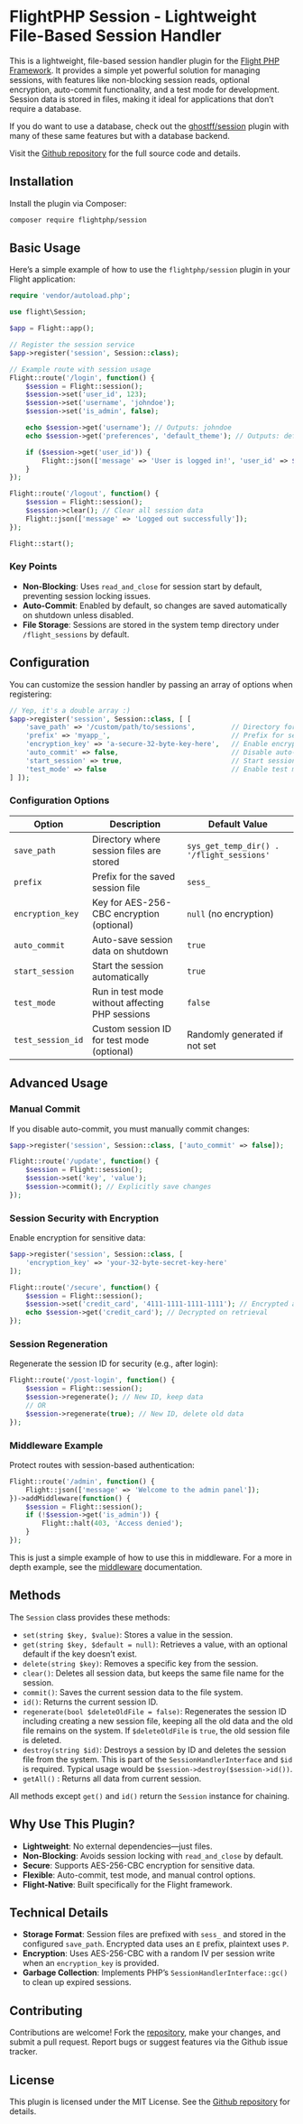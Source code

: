 # FlightPHP Session - Lightweight File-Based Session Handler

This is a lightweight, file-based session handler plugin for the [Flight PHP Framework](https://docs.flightphp.com/). It provides a simple yet powerful solution for managing sessions, with features like non-blocking session reads, optional encryption, auto-commit functionality, and a test mode for development. Session data is stored in files, making it ideal for applications that don’t require a database.

If you do want to use a database, check out the [ghostff/session](/awesome-plugins/ghost-session) plugin with many of these same features but with a database backend.

Visit the [Github repository](https://github.com/flightphp/session) for the full source code and details.

## Installation

Install the plugin via Composer:

```bash
composer require flightphp/session
```

## Basic Usage

Here’s a simple example of how to use the `flightphp/session` plugin in your Flight application:

```php
require 'vendor/autoload.php';

use flight\Session;

$app = Flight::app();

// Register the session service
$app->register('session', Session::class);

// Example route with session usage
Flight::route('/login', function() {
    $session = Flight::session();
    $session->set('user_id', 123);
    $session->set('username', 'johndoe');
    $session->set('is_admin', false);

    echo $session->get('username'); // Outputs: johndoe
    echo $session->get('preferences', 'default_theme'); // Outputs: default_theme

    if ($session->get('user_id')) {
        Flight::json(['message' => 'User is logged in!', 'user_id' => $session->get('user_id')]);
    }
});

Flight::route('/logout', function() {
    $session = Flight::session();
    $session->clear(); // Clear all session data
    Flight::json(['message' => 'Logged out successfully']);
});

Flight::start();
```

### Key Points
- **Non-Blocking**: Uses `read_and_close` for session start by default, preventing session locking issues.
- **Auto-Commit**: Enabled by default, so changes are saved automatically on shutdown unless disabled.
- **File Storage**: Sessions are stored in the system temp directory under `/flight_sessions` by default.

## Configuration

You can customize the session handler by passing an array of options when registering:

```php
// Yep, it's a double array :)
$app->register('session', Session::class, [ [
    'save_path' => '/custom/path/to/sessions',         // Directory for session files
	'prefix' => 'myapp_',                              // Prefix for session files
    'encryption_key' => 'a-secure-32-byte-key-here',   // Enable encryption (32 bytes recommended for AES-256-CBC)
    'auto_commit' => false,                            // Disable auto-commit for manual control
    'start_session' => true,                           // Start session automatically (default: true)
    'test_mode' => false                               // Enable test mode for development
] ]);
```

### Configuration Options
| Option            | Description                                      | Default Value                     |
|-------------------|--------------------------------------------------|-----------------------------------|
| `save_path`       | Directory where session files are stored         | `sys_get_temp_dir() . '/flight_sessions'` |
| `prefix`          | Prefix for the saved session file                | `sess_`                           |
| `encryption_key`  | Key for AES-256-CBC encryption (optional)        | `null` (no encryption)            |
| `auto_commit`     | Auto-save session data on shutdown               | `true`                            |
| `start_session`   | Start the session automatically                  | `true`                            |
| `test_mode`       | Run in test mode without affecting PHP sessions  | `false`                           |
| `test_session_id` | Custom session ID for test mode (optional)       | Randomly generated if not set     |

## Advanced Usage

### Manual Commit
If you disable auto-commit, you must manually commit changes:

```php
$app->register('session', Session::class, ['auto_commit' => false]);

Flight::route('/update', function() {
    $session = Flight::session();
    $session->set('key', 'value');
    $session->commit(); // Explicitly save changes
});
```

### Session Security with Encryption
Enable encryption for sensitive data:

```php
$app->register('session', Session::class, [
    'encryption_key' => 'your-32-byte-secret-key-here'
]);

Flight::route('/secure', function() {
    $session = Flight::session();
    $session->set('credit_card', '4111-1111-1111-1111'); // Encrypted automatically
    echo $session->get('credit_card'); // Decrypted on retrieval
});
```

### Session Regeneration
Regenerate the session ID for security (e.g., after login):

```php
Flight::route('/post-login', function() {
    $session = Flight::session();
    $session->regenerate(); // New ID, keep data
    // OR
    $session->regenerate(true); // New ID, delete old data
});
```

### Middleware Example
Protect routes with session-based authentication:

```php
Flight::route('/admin', function() {
    Flight::json(['message' => 'Welcome to the admin panel']);
})->addMiddleware(function() {
    $session = Flight::session();
    if (!$session->get('is_admin')) {
        Flight::halt(403, 'Access denied');
    }
});
```

This is just a simple example of how to use this in middleware. For a more in depth example, see the [middleware](/learn/middleware) documentation.

## Methods

The `Session` class provides these methods:

- `set(string $key, $value)`: Stores a value in the session.
- `get(string $key, $default = null)`: Retrieves a value, with an optional default if the key doesn’t exist.
- `delete(string $key)`: Removes a specific key from the session.
- `clear()`: Deletes all session data, but keeps the same file name for the session.
- `commit()`: Saves the current session data to the file system.
- `id()`: Returns the current session ID.
- `regenerate(bool $deleteOldFile = false)`: Regenerates the session ID including creating a new session file, keeping all the old data and the old file remains on the system. If `$deleteOldFile` is `true`, the old session file is deleted.
- `destroy(string $id)`: Destroys a session by ID and deletes the session file from the system. This is part of the `SessionHandlerInterface` and `$id` is required. Typical usage would be `$session->destroy($session->id())`.
- `getAll()` : Returns all data from current session.

All methods except `get()` and `id()` return the `Session` instance for chaining.

## Why Use This Plugin?

- **Lightweight**: No external dependencies—just files.
- **Non-Blocking**: Avoids session locking with `read_and_close` by default.
- **Secure**: Supports AES-256-CBC encryption for sensitive data.
- **Flexible**: Auto-commit, test mode, and manual control options.
- **Flight-Native**: Built specifically for the Flight framework.

## Technical Details

- **Storage Format**: Session files are prefixed with `sess_` and stored in the configured `save_path`. Encrypted data uses an `E` prefix, plaintext uses `P`.
- **Encryption**: Uses AES-256-CBC with a random IV per session write when an `encryption_key` is provided.
- **Garbage Collection**: Implements PHP’s `SessionHandlerInterface::gc()` to clean up expired sessions.

## Contributing

Contributions are welcome! Fork the [repository](https://github.com/flightphp/session), make your changes, and submit a pull request. Report bugs or suggest features via the Github issue tracker.

## License

This plugin is licensed under the MIT License. See the [Github repository](https://github.com/flightphp/session) for details.
